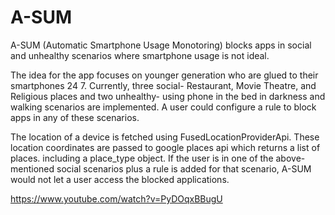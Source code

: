 # A-SUM
A-SUM (Automatic Smartphone Usage Monotoring) blocks apps in social and unhealthy scenarios where smartphone usage is not ideal.

The idea for the app focuses on younger generation who are glued to their smartphones 24 7. Currently, three social- Restaurant, Movie Theatre, and Religious places and two unhealthy- using phone in the bed in darkness and walking scenarios are implemented. A user could configure a rule to block apps in any of these scenarios. 

The location of a device is fetched using FusedLocationProviderApi. These location coordinates are passed to google places api which returns a list of places. including a place_type object. If the user is in one of the above-mentioned social scenarios plus a rule is added for that scenario, A-SUM would not let a user access the blocked applications.

https://www.youtube.com/watch?v=PyDOqxBBugU

